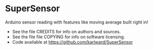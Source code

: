 SuperSensor
===========

Arduino sensor reading with features like moving average built right in!

- See the file CREDITS for info on authors and sources.
- See the file file COPYING for info on software licensing.
- Code available at https://github.com/karlward/SuperSensor
